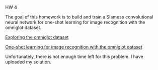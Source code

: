 HW 4

The goal of this homework is to build and train a Siamese convolutional neural network for one-shot learning for image recognition with the omniglot dataset.

[Exploring the omniglot dataset](https://colab.research.google.com/drive/1exJ-qNWj_m5Q-dcUesoL_fyBPyncfa0n)

[One-shot learning for image recognition with the omniglot dataset](https://colab.research.google.com/drive/1q3vixnXSkolYz0kGv5nZiav6TRPTY5oJ)

Unfortunately, there is not enough time left for this problem. I have uploaded my solution.
